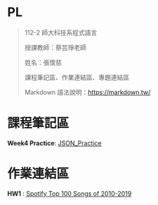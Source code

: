 # PL
> 112-2 師大科技系程式語言
> 
> 授課教師：蔡芸琤老師
> 
> 姓名：張懷慈
> 
> 課程筆記區、作業連結區、專題連結區
> 
> Markdown 語法說明：https://markdown.tw/

 # 課程筆記區 #
 **Week4 Practice**:
 [JSON_Practice](https://github.com/marcelinechang/PL-Repo./blob/main/Week4/Week4_JSON_Practice.ipynb)

 # 作業連結區 #

 **HW1** :
[Spotify Top 100 Songs of 2010-2019](https://github.com/marcelinechang/PL-Repo./blob/main/HW1/HW1_%E5%BC%B5%E6%87%B7%E6%85%88.ipynb)
